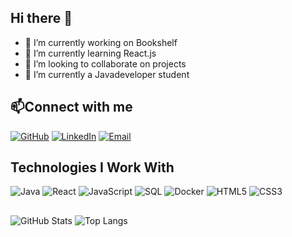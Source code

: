 ## Hi there 👋



- 🔭 I’m currently working on Bookshelf
- 🌱 I’m currently learning React.js
- 👯 I’m looking to collaborate on projects
- 📖 I’m currently a Javadeveloper student
  
 ## 📫Connect with me 

[![GitHub](https://img.shields.io/badge/GitHub-000?logo=github&logoColor=white)](https://github.com/jockehaansen)
[![LinkedIn](https://img.shields.io/badge/LinkedIn-0A66C2?logo=linkedin&logoColor=white)](https://linkedin.com/in/joakim-lykke-hansen)
[![Email](https://img.shields.io/badge/Email-D14836?logo=gmail&logoColor=white)](mailto:jocke.hansen@outlook.com)

## Technologies I Work With

![Java](https://img.shields.io/badge/Java-007396?logo=java&logoColor=white)
![React](https://img.shields.io/badge/React-61DAFB?logo=react&logoColor=black)
![JavaScript](https://img.shields.io/badge/JavaScript-F7DF1E?logo=javascript&logoColor=black)
![SQL](https://img.shields.io/badge/SQL-003B57?logo=postgresql&logoColor=white)
![Docker](https://img.shields.io/badge/Docker-2496ED?logo=docker&logoColor=white)
![HTML5](https://img.shields.io/badge/HTML5-E34F26?logo=html5&logoColor=white)
![CSS3](https://img.shields.io/badge/CSS3-1572B6?logo=css3&logoColor=white)

## 
<!-- ![WakaTime Stats](https://github-readme-stats.vercel.app/api/wakatime?username=jockehaansen&theme=dark)
## -->
![GitHub Stats](https://github-readme-stats.vercel.app/api?username=jockehaansen&show_icons=true&count_private=true&theme=dark) ![Top Langs](https://github-readme-stats.vercel.app/api/top-langs/?username=jockehaansen&theme=dark)



